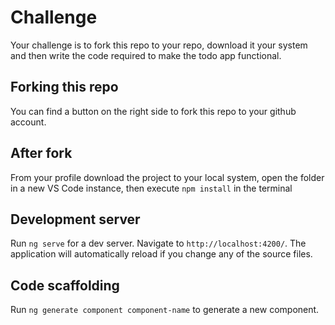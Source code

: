 # Challenge

Your challenge is to fork this repo to your repo, download it your system and then write the code required to make the todo app functional.

## Forking this repo

You can find a button on the right side to fork this repo to your github account. 

## After fork

From your profile download the project to your local system, open the folder in a new VS Code instance, then execute `npm install` in the terminal

## Development server

Run `ng serve` for a dev server. Navigate to `http://localhost:4200/`. The application will automatically reload if you change any of the source files.

## Code scaffolding

Run `ng generate component component-name` to generate a new component.



